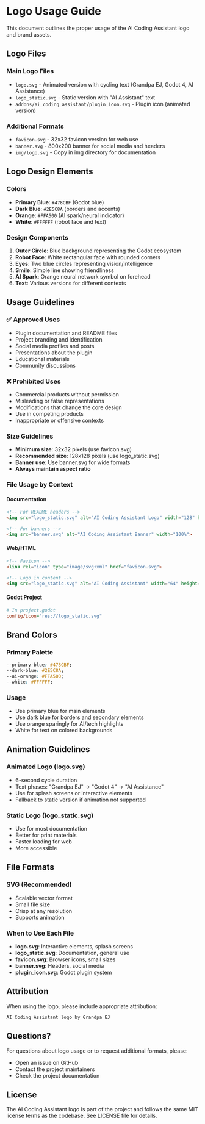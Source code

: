 # Logo Usage Guide

This document outlines the proper usage of the AI Coding Assistant logo and brand assets.

## Logo Files

### Main Logo Files
- `logo.svg` - Animated version with cycling text (Grandpa EJ, Godot 4, AI Assistance)
- `logo_static.svg` - Static version with "AI Assistant" text
- `addons/ai_coding_assistant/plugin_icon.svg` - Plugin icon (animated version)

### Additional Formats
- `favicon.svg` - 32x32 favicon version for web use
- `banner.svg` - 800x200 banner for social media and headers
- `img/logo.svg` - Copy in img directory for documentation

## Logo Design Elements

### Colors
- **Primary Blue**: `#478CBF` (Godot blue)
- **Dark Blue**: `#2E5C8A` (borders and accents)
- **Orange**: `#FFA500` (AI spark/neural indicator)
- **White**: `#FFFFFF` (robot face and text)

### Design Components
1. **Outer Circle**: Blue background representing the Godot ecosystem
2. **Robot Face**: White rectangular face with rounded corners
3. **Eyes**: Two blue circles representing vision/intelligence
4. **Smile**: Simple line showing friendliness
5. **AI Spark**: Orange neural network symbol on forehead
6. **Text**: Various versions for different contexts

## Usage Guidelines

### ✅ Approved Uses
- Plugin documentation and README files
- Project branding and identification
- Social media profiles and posts
- Presentations about the plugin
- Educational materials
- Community discussions

### ❌ Prohibited Uses
- Commercial products without permission
- Misleading or false representations
- Modifications that change the core design
- Use in competing products
- Inappropriate or offensive contexts

### Size Guidelines
- **Minimum size**: 32x32 pixels (use favicon.svg)
- **Recommended size**: 128x128 pixels (use logo_static.svg)
- **Banner use**: Use banner.svg for wide formats
- **Always maintain aspect ratio**

### File Usage by Context

#### Documentation
```markdown
<!-- For README headers -->
<img src="logo_static.svg" alt="AI Coding Assistant Logo" width="128" height="128">

<!-- For banners -->
<img src="banner.svg" alt="AI Coding Assistant Banner" width="100%">
```

#### Web/HTML
```html
<!-- Favicon -->
<link rel="icon" type="image/svg+xml" href="favicon.svg">

<!-- Logo in content -->
<img src="logo_static.svg" alt="AI Coding Assistant" width="64" height="64">
```

#### Godot Project
```ini
# In project.godot
config/icon="res://logo_static.svg"
```

## Brand Colors

### Primary Palette
```css
--primary-blue: #478CBF;
--dark-blue: #2E5C8A;
--ai-orange: #FFA500;
--white: #FFFFFF;
```

### Usage
- Use primary blue for main elements
- Use dark blue for borders and secondary elements
- Use orange sparingly for AI/tech highlights
- White for text on colored backgrounds

## Animation Guidelines

### Animated Logo (logo.svg)
- 6-second cycle duration
- Text phases: "Grandpa EJ" → "Godot 4" → "AI Assistance"
- Use for splash screens or interactive elements
- Fallback to static version if animation not supported

### Static Logo (logo_static.svg)
- Use for most documentation
- Better for print materials
- Faster loading for web
- More accessible

## File Formats

### SVG (Recommended)
- Scalable vector format
- Small file size
- Crisp at any resolution
- Supports animation

### When to Use Each File
- **logo.svg**: Interactive elements, splash screens
- **logo_static.svg**: Documentation, general use
- **favicon.svg**: Browser icons, small sizes
- **banner.svg**: Headers, social media
- **plugin_icon.svg**: Godot plugin system

## Attribution

When using the logo, please include appropriate attribution:

```
AI Coding Assistant logo by Grandpa EJ
```

## Questions?

For questions about logo usage or to request additional formats, please:
- Open an issue on GitHub
- Contact the project maintainers
- Check the project documentation

## License

The AI Coding Assistant logo is part of the project and follows the same MIT license terms as the codebase. See LICENSE file for details.

